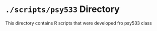 `./scripts/psy533` Directory
=========

This directory contains R scripts that were developed fro psy533 class